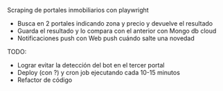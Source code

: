 Scraping de portales inmobiliarios con playwright

- Busca en 2 portales indicando zona y precio y devuelve el resultado
- Guarda el resultado y lo compara con el anterior con Mongo db cloud
- Notificaciones push con Web push cuándo salte una novedad

TODO:

- Lograr evitar la detección del bot en el tercer portal
- Deploy (con ?) y cron job ejecutando cada 10-15 minutos
- Refactor de código
